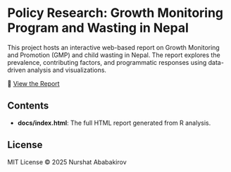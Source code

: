 # Policy Research: Growth Monitoring Program and Wasting in Nepal

This project hosts an interactive web-based report on Growth Monitoring and Promotion (GMP) and child wasting in Nepal. The report explores the prevalence, contributing factors, and programmatic responses using data-driven analysis and visualizations.

📄 [View the Report](https://nurshat-ababakirov.github.io/gmp-wasting-nepal/)

## Contents
- **docs/index.html**: The full HTML report generated from R analysis.

## License
MIT License © 2025 Nurshat Ababakirov
